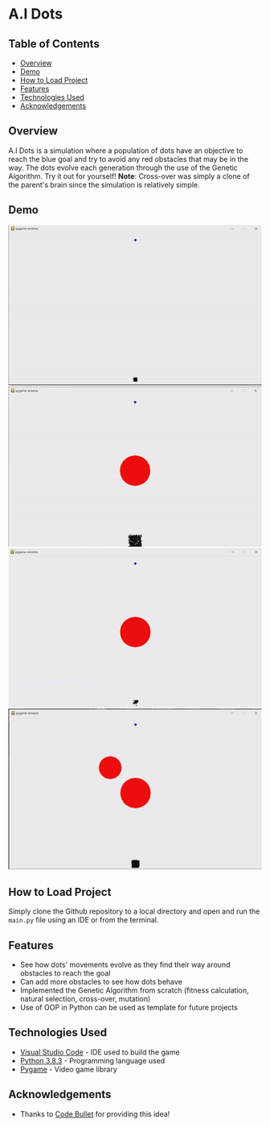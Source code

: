 # A.I Dots

## Table of Contents

- [Overview](#Overview)
- [Demo](#Demo)
- [How to Load Project](#how-to-load-project)
- [Features](#Features)
- [Technologies Used](#technologies-used)
- [Acknowledgements](#acknowledgements)

## Overview

A.I Dots is a simulation where a population of dots have an objective to reach the blue goal and try to avoid any red obstacles that may be in the way. The dots evolve each generation through the use of the Genetic Algorithm. Try it out for yourself! **Note**: Cross-over was simply a clone of the parent's brain since the simulation is relatively simple. 

## Demo

<img src="gifs/without_obstacle.gif?raw=true"/> <img src="gifs/initial.gif?raw=true"/> <img src="gifs/several_generations.gif?raw=true"/>
<img src="gifs/2_obstacles.gif?raw=true"/>

## How to Load Project

Simply clone the Github repository to a local directory and open and run the `main.py` file using an IDE or from the terminal.

## Features

- See how dots' movements evolve as they find their way around obstacles to reach the goal
- Can add more obstacles to see how dots behave
- Implemented the Genetic Algorithm from scratch (fitness calculation, natural selection, cross-over, mutation)
- Use of OOP in Python can be used as template for future projects

## Technologies Used

- [Visual Studio Code](https://code.visualstudio.com/) - IDE used to build the game
- [Python 3.8.3](https://www.python.org/downloads/) - Programming language used
- [Pygame](https://www.pygame.org/news) - Video game library 

## Acknowledgements

- Thanks to [Code Bullet](https://www.youtube.com/watch?v=BOZfhUcNiqk) for providing this idea!
